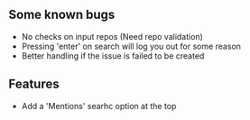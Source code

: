 ## Some known bugs

- No checks on input repos (Need repo validation)
- Pressing 'enter' on search will log you out for some reason
- Better handling if the issue is failed to be created

## Features

- Add a 'Mentions' searhc option at the top